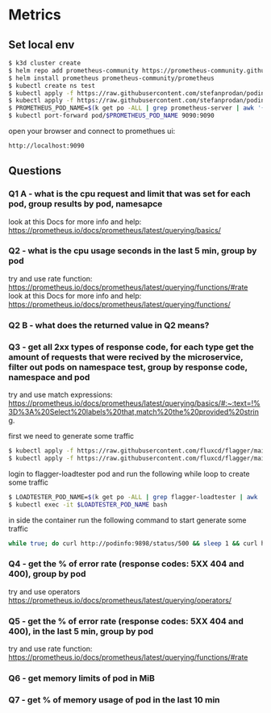# Metrics

## Set local env

```bash
$ k3d cluster create
$ helm repo add prometheus-community https://prometheus-community.github.io/helm-charts
$ helm install prometheus prometheus-community/prometheus
$ kubectl create ns test
$ kubectl apply -f https://raw.githubusercontent.com/stefanprodan/podinfo/master/kustomize/deployment.yaml
$ kubectl apply -f https://raw.githubusercontent.com/stefanprodan/podinfo/master/kustomize/service.yaml
$ PROMETHEUS_POD_NAME=$(k get po -ALL | grep prometheus-server | awk '{print $2}')
$ kubectl port-forward pod/$PROMETHEUS_POD_NAME 9090:9090
```

open your browser and connect to promethues ui:
```bash
http://localhost:9090
```

## Questions

### Q1 A - what is the cpu request and limit that was set for each pod, group results by pod, namesapce
look at this Docs for more info and help:
https://prometheus.io/docs/prometheus/latest/querying/basics/

### Q2 - what is the cpu usage seconds in the last 5 min, group by pod 
try and use rate function:
https://prometheus.io/docs/prometheus/latest/querying/functions/#rate \
look at this Docs for more info and help:
https://prometheus.io/docs/prometheus/latest/querying/functions/

### Q2 B - what does the returned value in Q2 means?

### Q3 - get all 2xx types of response code, for each type get the amount of requests that were recived by the microservice, filter out pods on namespace test, group by response code, namespace and pod
try and use match expressions:
https://prometheus.io/docs/prometheus/latest/querying/basics/#:~:text=!%3D%3A%20Select%20labels%20that,match%20the%20provided%20string.

first we need to generate some traffic
```bash
$ kubectl apply -f https://raw.githubusercontent.com/fluxcd/flagger/main/kustomize/tester/deployment.yaml
$ kubectl apply -f https://raw.githubusercontent.com/fluxcd/flagger/main/kustomize/tester/service.yaml
```

login to flagger-loadtester pod and run the following while loop to create some traffic
```bash
$ LOADTESTER_POD_NAME=$(k get po -ALL | grep flagger-loadtester | awk '{print $2}')
$ kubectl exec -it $LOADTESTER_POD_NAME bash
```
in side the container run the following command to start generate some traffic
```bash
while true; do curl http://podinfo:9898/status/500 && sleep 1 && curl http://podinfo:9898/status/400 && curl http://podinfo:9898/status/404 && curl http://podinfo:9898/status/200 && curl http://podinfo:9898/status/200 && curl http://podinfo:9898/status/200 && curl http://podinfo:9898/status/200 && curl http://podinfo:9898/status/200 && curl http://podinfo:9898/status/200 && curl http://podinfo:9898/status/202 && curl http://podinfo:9898/status/202 && curl http://podinfo:9898/status/202 && curl http://podinfo:9898/status/201 && curl http://podinfo:9898/status/200 && curl http://podinfo:9898/status/201 && curl http://podinfo:9898/status/202 ; done
```

### Q4 - get the % of error rate (response codes: 5XX 404 and 400), group by pod
try and use operators
https://prometheus.io/docs/prometheus/latest/querying/operators/

### Q5 - get the % of error rate (response codes: 5XX 404 and 400), in the last 5 min, group by pod
try and use rate function:
https://prometheus.io/docs/prometheus/latest/querying/functions/#rate

### Q6 - get memory limits of pod in MiB

### Q7 - get % of memory usage of pod in the last 10 min
